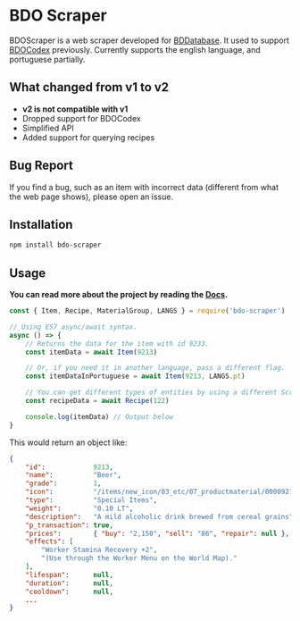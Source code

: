 # BDO Scraper
BDOScraper is a web scraper developed for [BDDatabase](https://bddatabase.net/). It used to support [BDOCodex](http://bdocodex.com/) previously. Currently supports the english language, and portuguese partially.

## What changed from v1 to v2
- **v2 is not compatible with v1**
- Dropped support for BDOCodex
- Simplified API
- Added support for querying recipes

## Bug Report
If you find a bug, such as an item with incorrect data (different from what the web page shows), please open an issue.

## Installation
```bash
npm install bdo-scraper
```

## Usage
**You can read more about the project by reading the [Docs](https://github.com/marceloclp/bdo-scraper/wiki).**

```javascript
const { Item, Recipe, MaterialGroup, LANGS } = require('bdo-scraper')

// Using ES7 async/await syntax.
async () => {
    // Returns the data for the item with id 9233.
    const itemData = await Item(9213)

    // Or, if you need it in another language, pass a different flag.
    const itemDataInPortuguese = await Item(9213, LANGS.pt)

    // You can get different types of entities by using a different Scraper.
    const recipeData = await Recipe(122)

    console.log(itemData) // Output below
}
```
This would return an object like:
```json
{
    "id":            9213,
    "name":          "Beer",
    "grade":         1,
    "icon":          "/items/new_icon/03_etc/07_productmaterial/00009213.png",
    "type":          "Special Items",
    "weight":        "0.10 LT",
    "description":   "A mild alcoholic drink brewed from cereal grains",
    "p_transaction": true,
    "prices":        { "buy": "2,150", "sell": "86", "repair": null },
    "effects": [
        "Worker Stamina Recovery +2",
        "(Use through the Worker Menu on the World Map)."
    ],
    "lifespan":      null,
    "duration":      null,
    "cooldown":      null,
    ...
}
```